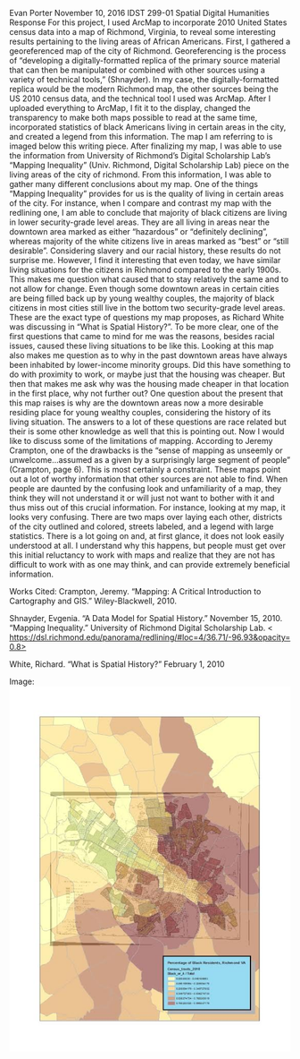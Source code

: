 Evan Porter
November 10, 2016
IDST 299-01
Spatial Digital Humanities Response
	For this project, I used ArcMap to incorporate 2010 United States census data into a map of Richmond, Virginia, to reveal some interesting results pertaining to the living areas of African Americans. 
	First, I gathered a georeferenced map of the city of Richmond. Georeferencing is the process of “developing a digitally-formatted replica of the primary source material  that can then be manipulated or combined with other sources using a variety of technical tools,” (Shnayder). In my case, the digitally-formatted replica would be the modern Richmond map, the other sources being the US 2010 census data, and the technical tool I used was ArcMap. After I uploaded everything to ArcMap, I fit it to the display, changed the transparency to make both maps possible to read at the same time, incorporated statistics of black Americans living in certain areas in the city, and created a legend from this information. The map I am referring to is imaged below this writing piece. After finalizing my map, I was able to use the information from University of Richmond’s Digital Scholarship Lab’s “Mapping Inequality” (Univ. Richmond, Digital Scholarship Lab) piece on the living areas of the city of richmond. 
	From this information, I was able to gather many different conclusions about my map. One of the things “Mapping Inequality” provides for us is the quality of living in certain areas of the city. For instance, when I compare and contrast my map with the redlining one, I am able to conclude that majority of black citizens are living in lower security-grade level areas. They are all living in areas near the downtown area marked as either “hazardous” or “definitely declining”, whereas majority of the white citizens live in areas marked as “best” or “still desirable”. Considering slavery and our racial history, these results do not surprise me. However, I find it interesting that even today, we have similar living situations for the citizens in Richmond compared to the early 1900s. This makes me question what caused that to stay relatively the same and to not allow for change. Even though some downtown areas in certain cities are being filled back up by young wealthy couples, the majority of black citizens in most cities still live in the bottom two security-grade level areas. 
	These are the exact type of questions my map proposes, as Richard White was discussing in “What is Spatial History?”. To be more clear, one of the first questions that came to mind for me was the reasons, besides racial issues, caused these living situations to be like this. Looking at this map also makes me question as to why in the past downtown areas have always been inhabited by lower-income minority groups. Did this have something to do with proximity to work, or maybe just that the housing was cheaper. But then that makes me ask why was the housing made cheaper in that location in the first place, why not further out? One question about the present that this map raises is why are the downtown areas now a more desirable residing place for young wealthy couples, considering the history of its living situation. The answers to a lot of these questions are race related but their is some other knowledge as well that this is pointing out. 
	Now I would like to discuss some of the limitations of mapping. According to Jeremy Crampton, one of the drawbacks is the “sense of mapping as unseemly or unwelcome…assumed as a given by a surprisingly large segment of people” (Crampton, page 6). This is most certainly a constraint. These maps point out a lot of worthy information that other sources are not able to find. When people are daunted by the confusing look and unfamiliarity of a map, they think they will not understand it or will just not want to bother with it and thus miss out of this crucial information. For instance, looking at my map, it looks very confusing. There are two maps over laying each other, districts of the city outlined and colored, streets labeled, and a legend with large statistics. There is a lot going on and, at first glance, it does not look easily understood at all. I understand why this happens, but people must get over this initial reluctancy to work with maps and realize that they are not has difficult to work with as one may think, and can provide extremely beneficial information. 


Works Cited:
Crampton, Jeremy. “Mapping: A Critical Introduction to Cartography and GIS.” Wiley-Blackwell, 2010.

Shnayder, Evgenia. “A Data Model for Spatial History.” November 15, 2010.
“Mapping Inequality.” University of Richmond Digital Scholarship Lab. < https://dsl.richmond.edu/panorama/redlining/#loc=4/36.71/-96.93&opacity=0.8>

White, Richard. “What is Spatial History?” February 1, 2010

Image:
![alt text](https://github.com/evaneporter/response2_spatial/blob/patch-1/unnamed.jpg?raw=true "Project Map")
